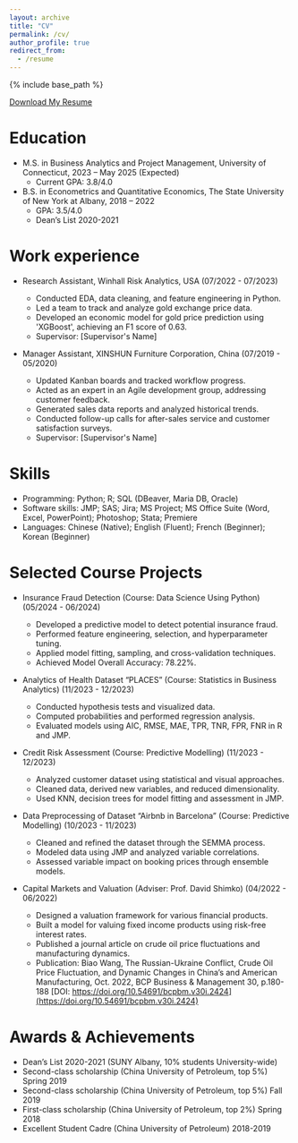 ```yaml
---
layout: archive
title: "CV"
permalink: /cv/
author_profile: true
redirect_from:
  - /resume
---
```


{% include base_path %}

[Download My Resume](https://sawadeekup.github.io/biaowang06.github.io/files/BiaoWang_Resume.pdf)

Education
======
* M.S. in Business Analytics and Project Management, University of Connecticut, 2023 – May 2025 (Expected)
  * Current GPA: 3.8/4.0
* B.S. in Econometrics and Quantitative Economics, The State University of New York at Albany, 2018 – 2022
  * GPA: 3.5/4.0
  * Dean’s List 2020-2021

Work experience
======
* Research Assistant, Winhall Risk Analytics, USA (07/2022 - 07/2023)
  * Conducted EDA, data cleaning, and feature engineering in Python.
  * Led a team to track and analyze gold exchange price data.
  * Developed an economic model for gold price prediction using 'XGBoost', achieving an F1 score of 0.63.
  * Supervisor: [Supervisor's Name]

* Manager Assistant, XINSHUN Furniture Corporation, China (07/2019 - 05/2020)
  * Updated Kanban boards and tracked workflow progress.
  * Acted as an expert in an Agile development group, addressing customer feedback.
  * Generated sales data reports and analyzed historical trends.
  * Conducted follow-up calls for after-sales service and customer satisfaction surveys.
  * Supervisor: [Supervisor's Name]

Skills
======
* Programming: Python; R; SQL (DBeaver, Maria DB, Oracle)
* Software skills: JMP; SAS; Jira; MS Project; MS Office Suite (Word, Excel, PowerPoint); Photoshop; Stata; Premiere
* Languages: Chinese (Native); English (Fluent); French (Beginner); Korean (Beginner)

Selected Course Projects
======
* Insurance Fraud Detection (Course: Data Science Using Python) (05/2024 - 06/2024)
  * Developed a predictive model to detect potential insurance fraud.
  * Performed feature engineering, selection, and hyperparameter tuning.
  * Applied model fitting, sampling, and cross-validation techniques.
  * Achieved Model Overall Accuracy: 78.22%.

* Analytics of Health Dataset “PLACES” (Course: Statistics in Business Analytics) (11/2023 - 12/2023)
  * Conducted hypothesis tests and visualized data.
  * Computed probabilities and performed regression analysis.
  * Evaluated models using AIC, RMSE, MAE, TPR, TNR, FPR, FNR in R and JMP.

* Credit Risk Assessment (Course: Predictive Modelling) (11/2023 - 12/2023)
  * Analyzed customer dataset using statistical and visual approaches.
  * Cleaned data, derived new variables, and reduced dimensionality.
  * Used KNN, decision trees for model fitting and assessment in JMP.

* Data Preprocessing of Dataset “Airbnb in Barcelona” (Course: Predictive Modelling) (10/2023 - 11/2023)
  * Cleaned and refined the dataset through the SEMMA process.
  * Modeled data using JMP and analyzed variable correlations.
  * Assessed variable impact on booking prices through ensemble models.

* Capital Markets and Valuation (Adviser: Prof. David Shimko) (04/2022 - 06/2022)
  * Designed a valuation framework for various financial products.
  * Built a model for valuing fixed income products using risk-free interest rates.
  * Published a journal article on crude oil price fluctuations and manufacturing dynamics.
  * Publication: Biao Wang, The Russian-Ukraine Conflict, Crude Oil Price Fluctuation, and Dynamic Changes in China’s and American Manufacturing, Oct. 2022, BCP Business & Management 30, p.180-188 [DOI: https://doi.org/10.54691/bcpbm.v30i.2424](https://doi.org/10.54691/bcpbm.v30i.2424)

Awards & Achievements
======
* Dean’s List 2020-2021 (SUNY Albany, 10% students University-wide)
* Second-class scholarship (China University of Petroleum, top 5%) Spring 2019
* Second-class scholarship (China University of Petroleum, top 5%) Fall 2019
* First-class scholarship (China University of Petroleum, top 2%) Spring 2018
* Excellent Student Cadre (China University of Petroleum) 2018-2019
